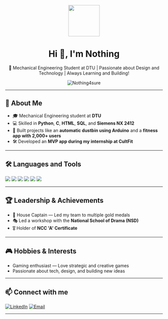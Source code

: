 <p align="center">
  <img src="https://media.giphy.com/media/hvRJCLFzcasrR4ia7z/giphy.gif" width="100px" />
</p>

<h1 align="center">Hi 👋, I'm Nothing</h1>

<p align="center">
  🚀 Mechanical Engineering Student at DTU | Passionate about Design and Technology | Always Learning and Building!
</p>


<p align="center">
  <img src="https://komarev.com/ghpvc/?username=Nothing4sure&label=Profile%20Views&color=0e75b6&style=flat" alt="Nothing4sure" />
</p>

---

## 🚀 About Me

- 🎓 Mechanical Engineering student at **DTU**  
- 💻 Skilled in **Python**, **C**, **HTML**, **SQL**, and **Siemens NX 2412**  
- 🔧 Built projects like an **automatic dustbin using Arduino** and a **fitness app with 2,000+ users**  
- 🛠️ Developed an **MVP app during my internship at CultFit**

---

## 🛠️ Languages and Tools

<p align="left">
  <img src="https://img.shields.io/badge/Python-3776AB?style=for-the-badge&logo=python&logoColor=white" />
  <img src="https://img.shields.io/badge/C-00599C?style=for-the-badge&logo=c&logoColor=white" />
  <img src="https://img.shields.io/badge/HTML5-E34F26?style=for-the-badge&logo=html5&logoColor=white" />
  <img src="https://img.shields.io/badge/SQL-4479A1?style=for-the-badge&logo=postgresql&logoColor=white" />
  <img src="https://img.shields.io/badge/Arduino-00979D?style=for-the-badge&logo=arduino&logoColor=white" />
  <img src="https://img.shields.io/badge/Siemens%20NX-0F91B3?style=for-the-badge&logoColor=white" />
</p>

---

## 🏆 Leadership & Achievements

- 🏅 House Captain — Led my team to multiple gold medals  
- 🎭 Led a workshop with the **National School of Drama (NSD)**  
- 🎖️ Holder of **NCC 'A' Certificate**

---

## 🎮 Hobbies & Interests

- Gaming enthusiast — Love strategic and creative games  
- Passionate about tech, design, and building new ideas

---

## 📫 Connect with me

[![LinkedIn](https://img.shields.io/badge/LinkedIn-blue?style=for-the-badge&logo=linkedin&logoColor=white)](https://www.linkedin.com/in/shubham-kumar-diff/)
[![Email](https://img.shields.io/badge/Email-D14836?style=for-the-badge&logo=gmail&logoColor=white)](mailto:shubhamkumar_23me255@dtu.ac.in)

---

